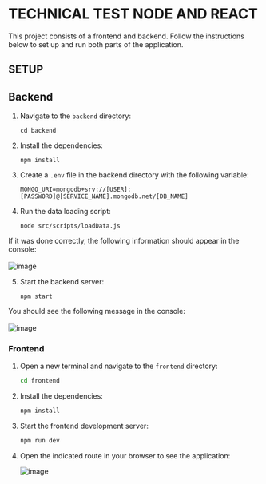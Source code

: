 # TECHNICAL TEST NODE AND REACT

This project consists of a frontend and backend. Follow the instructions below to set up and run both parts of the application.

## SETUP

## Backend

1. Navigate to the `backend` directory:
    ```
    cd backend
    ```

2. Install the dependencies:
    ```
    npm install
    ```

3. Create a `.env` file in the backend directory with the following variable:
    ```
    MONGO_URI=mongodb+srv://[USER]:[PASSWORD]@[SERVICE_NAME].mongodb.net/[DB_NAME]
    ```

4. Run the data loading script:
    ```
    node src/scripts/loadData.js
    ```

If it was done correctly, the following information should appear in the console:<br>
<br>
    ![image](https://github.com/user-attachments/assets/6df7e82c-044f-4b9e-afae-f1904790b5e0)


5. Start the backend server:
    ```
    npm start
    ```

You should see the following message in the console:<br>
<br>
    ![image](https://github.com/user-attachments/assets/b20d4c2d-7233-4aa6-81b1-09bc9a7f4005)

### Frontend

1. Open a new terminal and navigate to the `frontend` directory:

    ```bash
    cd frontend
    ```

2. Install the dependencies:

    ```bash
    npm install
    ```

3. Start the frontend development server:

    ```bash
    npm run dev
    ```

4. Open the indicated route in your browser to see the application:

    ![image](https://github.com/user-attachments/assets/597af348-004a-4a8d-be66-4da32bbd6e26)
